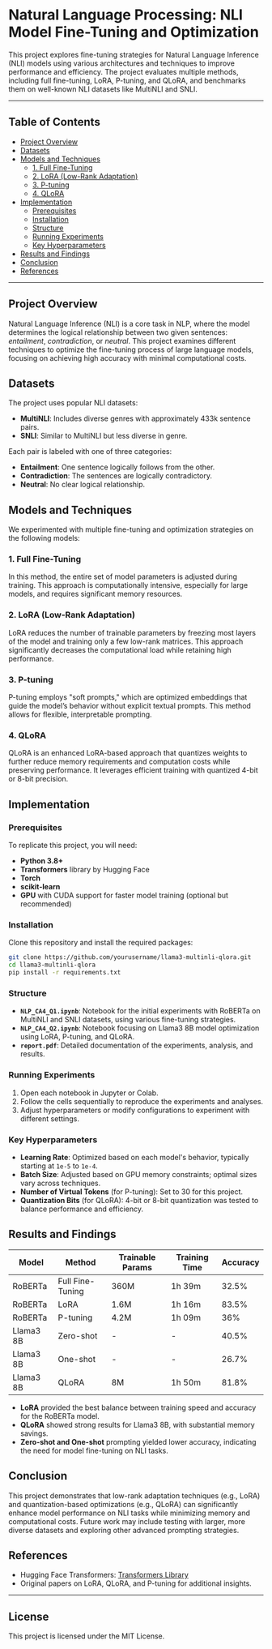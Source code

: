 # Natural Language Processing: NLI Model Fine-Tuning and Optimization

This project explores fine-tuning strategies for Natural Language Inference (NLI) models using various architectures and techniques to improve performance and efficiency. The project evaluates multiple methods, including full fine-tuning, LoRA, P-tuning, and QLoRA, and benchmarks them on well-known NLI datasets like MultiNLI and SNLI.

---

## Table of Contents
- [Project Overview](#project-overview)
- [Datasets](#datasets)
- [Models and Techniques](#models-and-techniques)
  - [1. Full Fine-Tuning](#1-full-fine-tuning)
  - [2. LoRA (Low-Rank Adaptation)](#2-lora-low-rank-adaptation)
  - [3. P-tuning](#3-p-tuning)
  - [4. QLoRA](#4-qlora)
- [Implementation](#implementation)
  - [Prerequisites](#prerequisites)
  - [Installation](#installation)
  - [Structure](#structure)
  - [Running Experiments](#running-experiments)
  - [Key Hyperparameters](#key-hyperparameters)
- [Results and Findings](#results-and-findings)
- [Conclusion](#conclusion)
- [References](#references)

---

## Project Overview

Natural Language Inference (NLI) is a core task in NLP, where the model determines the logical relationship between two given sentences: *entailment*, *contradiction*, or *neutral*. This project examines different techniques to optimize the fine-tuning process of large language models, focusing on achieving high accuracy with minimal computational costs.

## Datasets

The project uses popular NLI datasets:
- **MultiNLI**: Includes diverse genres with approximately 433k sentence pairs.
- **SNLI**: Similar to MultiNLI but less diverse in genre.

Each pair is labeled with one of three categories:
- **Entailment**: One sentence logically follows from the other.
- **Contradiction**: The sentences are logically contradictory.
- **Neutral**: No clear logical relationship.

## Models and Techniques

We experimented with multiple fine-tuning and optimization strategies on the following models:

### 1. Full Fine-Tuning
In this method, the entire set of model parameters is adjusted during training. This approach is computationally intensive, especially for large models, and requires significant memory resources.

### 2. LoRA (Low-Rank Adaptation)
LoRA reduces the number of trainable parameters by freezing most layers of the model and training only a few low-rank matrices. This approach significantly decreases the computational load while retaining high performance.

### 3. P-tuning
P-tuning employs "soft prompts," which are optimized embeddings that guide the model’s behavior without explicit textual prompts. This method allows for flexible, interpretable prompting.

### 4. QLoRA
QLoRA is an enhanced LoRA-based approach that quantizes weights to further reduce memory requirements and computation costs while preserving performance. It leverages efficient training with quantized 4-bit or 8-bit precision.

## Implementation

### Prerequisites
To replicate this project, you will need:
- **Python 3.8+**
- **Transformers** library by Hugging Face
- **Torch**
- **scikit-learn**
- **GPU** with CUDA support for faster model training (optional but recommended)

### Installation
Clone this repository and install the required packages:
```bash
git clone https://github.com/yourusername/llama3-multinli-qlora.git
cd llama3-multinli-qlora
pip install -r requirements.txt
```

### Structure
- **`NLP_CA4_Q1.ipynb`**: Notebook for the initial experiments with RoBERTa on MultiNLI and SNLI datasets, using various fine-tuning strategies.
- **`NLP_CA4_Q2.ipynb`**: Notebook focusing on Llama3 8B model optimization using LoRA, P-tuning, and QLoRA.
- **`report.pdf`**: Detailed documentation of the experiments, analysis, and results.

### Running Experiments
1. Open each notebook in Jupyter or Colab.
2. Follow the cells sequentially to reproduce the experiments and analyses.
3. Adjust hyperparameters or modify configurations to experiment with different settings.

### Key Hyperparameters
- **Learning Rate**: Optimized based on each model's behavior, typically starting at `1e-5` to `1e-4`.
- **Batch Size**: Adjusted based on GPU memory constraints; optimal sizes vary across techniques.
- **Number of Virtual Tokens** (for P-tuning): Set to 30 for this project.
- **Quantization Bits** (for QLoRA): 4-bit or 8-bit quantization was tested to balance performance and efficiency.

## Results and Findings

| Model       | Method           | Trainable Params | Training Time | Accuracy |
|-------------|------------------|------------------|---------------|----------|
| RoBERTa     | Full Fine-Tuning | 360M            | 1h 39m       | 32.5%    |
| RoBERTa     | LoRA             | 1.6M            | 1h 16m       | 83.5%    |
| RoBERTa     | P-tuning         | 4.2M            | 1h 09m       | 36%      |
| Llama3 8B   | Zero-shot        | -               | -            | 40.5%    |
| Llama3 8B   | One-shot         | -               | -            | 26.7%    |
| Llama3 8B   | QLoRA            | 8M              | 1h 50m       | 81.8%    |

- **LoRA** provided the best balance between training speed and accuracy for the RoBERTa model.
- **QLoRA** showed strong results for Llama3 8B, with substantial memory savings.
- **Zero-shot and One-shot** prompting yielded lower accuracy, indicating the need for model fine-tuning on NLI tasks.

## Conclusion

This project demonstrates that low-rank adaptation techniques (e.g., LoRA) and quantization-based optimizations (e.g., QLoRA) can significantly enhance model performance on NLI tasks while minimizing memory and computational costs. Future work may include testing with larger, more diverse datasets and exploring other advanced prompting strategies.

## References
- Hugging Face Transformers: [Transformers Library](https://huggingface.co/transformers/)
- Original papers on LoRA, QLoRA, and P-tuning for additional insights.

---

## License

This project is licensed under the MIT License.


